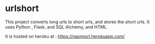 # urlshort

This project converts long urls to short urls, and stores the short urls. 
It uses Python , Flask, and SQL Alchemy, and HTML.

It is hosted on heroku at : https://naomiurl.herokuapp.com/

